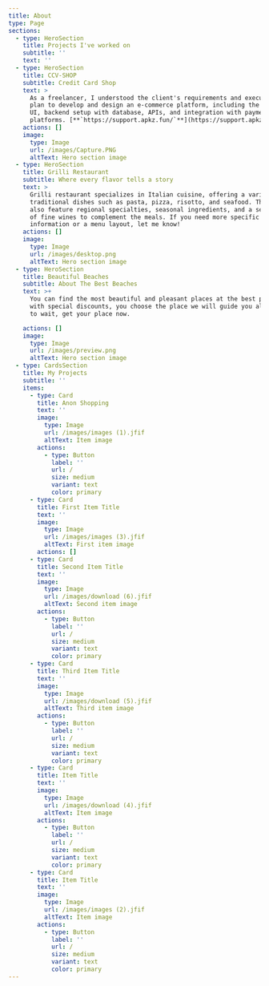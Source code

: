 ```yaml
---
title: About
type: Page
sections:
  - type: HeroSection
    title: Projects I've worked on
    subtitle: ''
    text: ''
  - type: HeroSection
    title: CCV-SHOP
    subtitle: Credit Card Shop
    text: >
      As a freelancer, I understood the client's requirements and executed a
      plan to develop and design an e-commerce platform, including the frontend
      UI, backend setup with database, APIs, and integration with payment
      platforms. [**`https://support.apkz.fun/`**](https://support.apkz.fun/)
    actions: []
    image:
      type: Image
      url: /images/Capture.PNG
      altText: Hero section image
  - type: HeroSection
    title: Grilli Restaurant
    subtitle: Where every flavor tells a story
    text: >
      Grilli restaurant specializes in Italian cuisine, offering a variety of
      traditional dishes such as pasta, pizza, risotto, and seafood. They may
      also feature regional specialties, seasonal ingredients, and a selection
      of fine wines to complement the meals. If you need more specific
      information or a menu layout, let me know!
    actions: []
    image:
      type: Image
      url: /images/desktop.png
      altText: Hero section image
  - type: HeroSection
    title: Beautiful Beaches
    subtitle: About The Best Beaches
    text: >+
      You can find the most beautiful and pleasant places at the best prices
      with special discounts, you choose the place we will guide you all the way
      to wait, get your place now.

    actions: []
    image:
      type: Image
      url: /images/preview.png
      altText: Hero section image
  - type: CardsSection
    title: My Projects
    subtitle: ''
    items:
      - type: Card
        title: Anon Shopping
        text: ''
        image:
          type: Image
          url: /images/images (1).jfif
          altText: Item image
        actions:
          - type: Button
            label: ''
            url: /
            size: medium
            variant: text
            color: primary
      - type: Card
        title: First Item Title
        text: ''
        image:
          type: Image
          url: /images/images (3).jfif
          altText: First item image
        actions: []
      - type: Card
        title: Second Item Title
        text: ''
        image:
          type: Image
          url: /images/download (6).jfif
          altText: Second item image
        actions:
          - type: Button
            label: ''
            url: /
            size: medium
            variant: text
            color: primary
      - type: Card
        title: Third Item Title
        text: ''
        image:
          type: Image
          url: /images/download (5).jfif
          altText: Third item image
        actions:
          - type: Button
            label: ''
            url: /
            size: medium
            variant: text
            color: primary
      - type: Card
        title: Item Title
        text: ''
        image:
          type: Image
          url: /images/download (4).jfif
          altText: Item image
        actions:
          - type: Button
            label: ''
            url: /
            size: medium
            variant: text
            color: primary
      - type: Card
        title: Item Title
        text: ''
        image:
          type: Image
          url: /images/images (2).jfif
          altText: Item image
        actions:
          - type: Button
            label: ''
            url: /
            size: medium
            variant: text
            color: primary
---
```

